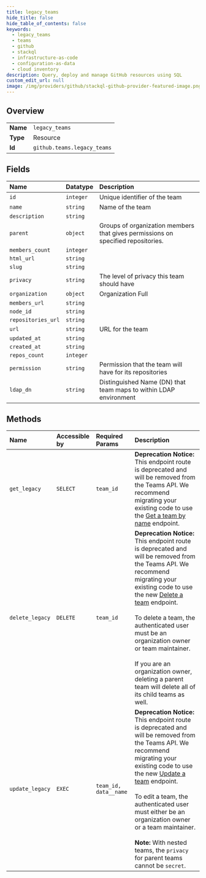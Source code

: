 ```yaml
---
title: legacy_teams
hide_title: false
hide_table_of_contents: false
keywords:
  - legacy_teams
  - teams
  - github    
  - stackql
  - infrastructure-as-code
  - configuration-as-data
  - cloud inventory
description: Query, deploy and manage GitHub resources using SQL
custom_edit_url: null
image: /img/providers/github/stackql-github-provider-featured-image.png
---
```

  
    

## Overview
<table><tbody>
<tr><td><b>Name</b></td><td><code>legacy_teams</code></td></tr>
<tr><td><b>Type</b></td><td>Resource</td></tr>
<tr><td><b>Id</b></td><td><code>github.teams.legacy_teams</code></td></tr>
</tbody></table>

## Fields
| Name | Datatype | Description |
|:-----|:---------|:------------|
| `id` | `integer` | Unique identifier of the team |
| `name` | `string` | Name of the team |
| `description` | `string` |  |
| `parent` | `object` | Groups of organization members that gives permissions on specified repositories. |
| `members_count` | `integer` |  |
| `html_url` | `string` |  |
| `slug` | `string` |  |
| `privacy` | `string` | The level of privacy this team should have |
| `organization` | `object` | Organization Full |
| `members_url` | `string` |  |
| `node_id` | `string` |  |
| `repositories_url` | `string` |  |
| `url` | `string` | URL for the team |
| `updated_at` | `string` |  |
| `created_at` | `string` |  |
| `repos_count` | `integer` |  |
| `permission` | `string` | Permission that the team will have for its repositories |
| `ldap_dn` | `string` | Distinguished Name (DN) that team maps to within LDAP environment |
## Methods
| Name | Accessible by | Required Params | Description |
|:-----|:--------------|:----------------|:------------|
| `get_legacy` | `SELECT` | `team_id` | **Deprecation Notice:** This endpoint route is deprecated and will be removed from the Teams API. We recommend migrating your existing code to use the [Get a team by name](https://docs.github.com/rest/reference/teams#get-a-team-by-name) endpoint. |
| `delete_legacy` | `DELETE` | `team_id` | **Deprecation Notice:** This endpoint route is deprecated and will be removed from the Teams API. We recommend migrating your existing code to use the new [Delete a team](https://docs.github.com/rest/reference/teams#delete-a-team) endpoint.<br /><br />To delete a team, the authenticated user must be an organization owner or team maintainer.<br /><br />If you are an organization owner, deleting a parent team will delete all of its child teams as well. |
| `update_legacy` | `EXEC` | `team_id, data__name` | **Deprecation Notice:** This endpoint route is deprecated and will be removed from the Teams API. We recommend migrating your existing code to use the new [Update a team](https://docs.github.com/rest/reference/teams#update-a-team) endpoint.<br /><br />To edit a team, the authenticated user must either be an organization owner or a team maintainer.<br /><br />**Note:** With nested teams, the `privacy` for parent teams cannot be `secret`. |
